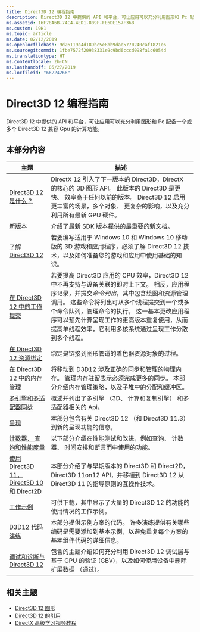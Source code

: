 ```yaml
---
title: Direct3D 12 编程指南
description: Direct3D 12 中提供的 API 和平台，可让应用可以充分利用图形和 Pc 配备一个或多个 Direct3D 12 兼容 Gpu 的计算功能。
ms.assetid: 16F78A6B-74C4-4ED1-809F-FE6DE157F368
ms.custom: 19H1
ms.topic: article
ms.date: 02/12/2019
ms.openlocfilehash: 9d26119a4d189bc5e8bb9dae5770240caf1821e6
ms.sourcegitcommit: 1fbe7572f20938331e9c9bd6cccd098fa1c6054d
ms.translationtype: HT
ms.contentlocale: zh-CN
ms.lasthandoff: 05/27/2019
ms.locfileid: "66224266"
---
```

# <a name="direct3d-12-programming-guide"></a>Direct3D 12 编程指南

Direct3D 12 中提供的 API 和平台，可让应用可以充分利用图形和 Pc 配备一个或多个 Direct3D 12 兼容 Gpu 的计算功能。

## <a name="in-this-section"></a>本部分内容

| 主题 | 描述 |
|-|-|
| [Direct3D 12 是什么？](what-is-directx-12-.md) | DirectX 12 引入了下一版本的 Direct3D，DirectX 的核心的 3D 图形 API。 此版本的 Direct3D 是更快、 效率高于任何以前的版本。 Direct3D 12 启用更丰富的场景，多个对象、 更复杂的影响，以及充分利用所有最新 GPU 硬件。  |
| [新版本](new-releases.md) | 介绍了最新 SDK 版本提供的最重要的新文档。 |
| [了解 Direct3D 12](directx-12-getting-started.md) | 若要编写适用于 Windows 10 和 Windows 10 移动版的 3D 游戏和应用程序，必须了解 Direct3D 12 技术，以及如何准备您的游戏和应用中使用基础的知识。 |
| [在 Direct3D 12 中的工作提交](command-queues-and-command-lists.md) | 若要提高 Direct3D 应用的 CPU 效率，Direct3D 12 中不再支持与设备关联的即时上下文。 相反，应用程序记录，并提交*命令列出*，其中包含绘图和资源管理调用。 这些命令将列出可从多个线程提交到一个或多个命令队列，管理命令的执行。 这一基本更改应用程序可以预先计算呈现工作的更高版本重复使用，从而提高单线程效率，它利用多核系统通过呈现工作分散到多个线程。  |
| [在 Direct3D 12 资源绑定](resource-binding.md) | 绑定是链接到图形管道的着色器资源对象的过程。  |
| [在 Direct3D 12 中的内存管理](memory-management.md) | 将移动到 D3D12 涉及正确的同步和管理的物理内存。 管理内存驻留表示必须完成更多的同步。 本部分介绍内存管理策略，以及子堆中的分配和缓冲区。  |
| [多引擎和多适配器同步](multi-engine-and-multi-gpu-synchronization.md) | 概述并列出了多引擎 （3D、 计算和复制引擎） 和多适配器相关的 Api。 |
| [呈现](rendering.md) | 本部分包含有关 Direct3D 12 （和 Direct3D 11.3） 到新的呈现功能的信息。 |
| [计数器、 查询和性能度量](performance-measurement.md) | 以下部分介绍在性能测试和改进，例如查询、 计数器、 时间安排和断言而中使用的功能。 |
| [使用 Direct3D 11，Direct3D 10 和 Direct2D](direct3d-12-interop.md) | 本部分介绍了与早期版本的 Direct3D 和 Direct2D，Direct3D 11on12 API，并移植到 Direct3D 12 从 Direct3D 11 的指导原则的互操作技术。 |
| [工作示例](working-samples.md) | 可供下载，其中显示了大量的 Direct3D 12 的功能的使用情况的工作示例。 |
| [D3D12 代码演练](d3d12-code-walk-throughs.md) | 本部分提供示例方案的代码。 许多演练提供有关哪些编码是需要添加到基本示例，以避免重复每个方案的基本组件代码的详细信息。 |
| [调试和诊断与 Direct3D 12](understanding-the-d3d12-debug-layer.md) | 包含的主题介绍如何充分利用 Direct3D 12 调试层与基于 GPU 的验证 (GBV)，以及如何使用设备中删除扩展数据 （通过）。 |

## <a name="related-topics"></a>相关主题

* [Direct3D 12 图形](direct3d-12-graphics.md)
* [Direct3D 12 的引用](direct3d-12-reference.md)
* [DirectX 高级学习视频教程](https://www.youtube.com/channel/UCiaX2B8XiXR70jaN7NK-FpA)

